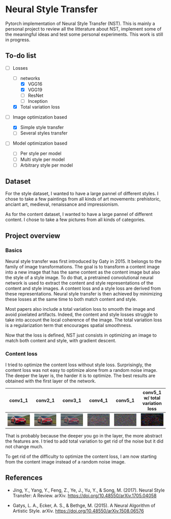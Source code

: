 # Neural Style Transfer

Pytorch implementation of Neural Style Transfer (NST). This is mainly a personal project to review all the litterature about NST, implement some of the meaningful ideas and test some personal experiments. This work is still in progress.

## To-do list

- [ ] Losses

  - [ ] networks
    - [x] VGG16
    - [x] VGG19
    - [ ] ResNet
    - [ ] Inception
  - [x] Total variation loss

- [ ] Image optimization based

  - [x] Simple style transfer
  - [ ] Several styles transfer

- [ ] Model optimization based

  - [ ] Per style per model
  - [ ] Multi style per model
  - [ ] Arbitrary style per model

## Dataset

For the style dataset, I wanted to have a large pannel of different styles. I chose to take a few paintings from all kinds of art movements: prehistoric, anciant art, medieval, renaissance and impressionism.

As for the content dataset, I wanted to have a large pannel of different content. I chose to take a few pictures from all kinds of categories.

## Project overview

### Basics

Neural style transfer was first introduced by Gaty in 2015. It belongs to the family of image transformations. The goal is to transform a content image into a new image that has the same content as the content image but also the style of a style image. To do that, a pretrained convolutional neural network is used to extract the content and style representations of the content and style images. A content loss and a style loss are derived from these representations. Neural style transfer is then achieved by minimizing these losses at the same time to both match content and style.

Most papers also include a total variation loss to smooth the image and avoid pixelated artifacts. Indeed, the content and style losses struggle to take into account the local coherence of the image. The total variation loss is a regularization term that encourages spatial smoothness.

Now that the loss is defined, NST just consists in optimizing an image to match both content and style, with gradient descent.

### Content loss

I tried to optimize the content loss without style loss.
Surprisingly, the content loss was not easy to optimize alone from a random noise image. The deeper the layer is, the harder it is to optimize. The best results are obtained with the first layer of the network.

|                             conv1_1                             |                             conv2_1                             |                             conv3_1                             |                             conv4_1                             |                             conv5_1                             |                  conv5_1 w/ total variation loss                   |
| :-------------------------------------------------------------: | :-------------------------------------------------------------: | :-------------------------------------------------------------: | :-------------------------------------------------------------: | :-------------------------------------------------------------: | :----------------------------------------------------------------: |
| ![](visualizations/content_optimization/content_conv1_1_3k.png) | ![](visualizations/content_optimization/content_conv2_1_3k.png) | ![](visualizations/content_optimization/content_conv3_1_3k.png) | ![](visualizations/content_optimization/content_conv4_1_3k.png) | ![](visualizations/content_optimization/content_conv5_1_3k.png) | ![](visualizations/content_optimization/content_conv5_1_3k_tv.png) |

That is probably because the deeper you go in the layer, the more abstract the features are.
I tried to add total variation to get rid of the noise but it did not change much.

To get rid of the difficulty to optimize the content loss, I am now starting from the content image instead of a random noise image.

## References

- Jing, Y., Yang, Y., Feng, Z., Ye, J., Yu, Y., & Song, M. (2017). Neural Style Transfer: A Review. arXiv. https://doi.org/10.48550/arXiv.1705.04058

- Gatys, L. A., Ecker, A. S., & Bethge, M. (2015). A Neural Algorithm of Artistic Style. arXiv. https://doi.org/10.48550/arXiv.1508.06576

